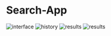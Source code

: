 # Search-App
![interface](https://i.imgur.com/a5z38Y6.png)
![history](https://i.imgur.com/SHE9I0E.png)
![results](https://i.imgur.com/D8LVrm7.png)
![results](https://i.imgur.com/aRFN9Nw.png)
